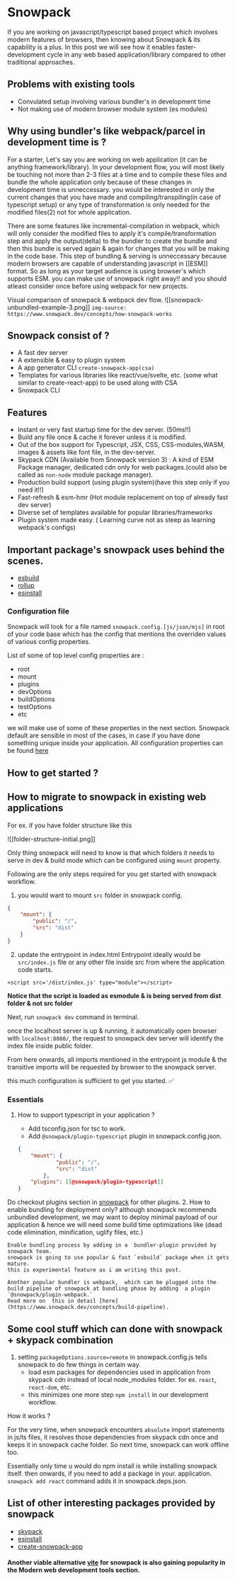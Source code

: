 # Snowpack

If you are working on javascript/typescript based project which involves modern features of browsers, then knowing about Snowpack & its capability is a plus.
In this post we will see how it enables faster-development cycle in any web based application/library compared to other traditional approaches.

## Problems with existing tools 
- Convulated setup involving various bundler's in development time
- Not making use of modern browser module system (es modules)

## Why using bundler's like webpack/parcel in development time is ? 

For a starter, Let's say you are working on web application (it can be anything framework/library). In your development flow, you will most likely be touching not more than 2-3 files at a time and to compile these files and bundle the whole application only because of these changes in development time is unneccessary. you would be interested in only the current changes that you have made and compiling/transpiling(in case of typescript setup) or any type of transformation is only needed for the modified files(2) not for whole application.

There are some features like incremental-compilation in webpack, which will only consider the modified files to apply it's compile/transformation step and apply the output(delta) to the bundler to create the bundle and then this bundle is served again & again for changes that you will be making in the code base.
This step of bundling & serving is unneccessary because modern browsers are capable of understanding javascript in [[ESM]] format. 
So as long as your target audience is using browser's which supports ESM. you can make use of snowpack right away!! and you should atleast consider once before using webpack for new projects.

Visual comparison of snowpack & webpack dev flow.
![[snowpack-unbundled-example-3.png]]
 `img-source: https://www.snowpack.dev/concepts/how-snowpack-works`

## Snowpack consist of ? 
- A fast dev server
- A extensible & easy to plugin system 
- A app generator CLI `create-snowpack-app(csa)`
- Templates for various libraries like react/vue/svelte, etc. (some what similar to create-react-app) to be used along with CSA
- Snowpack CLI

## Features
- Instant or very fast startup time for the dev server. (50ms!!)
- Build any file once & cache it forever unless it is modified.
- Out of the box support for Typescript, JSX, CSS, CSS-modules,WASM, images & assets like font file, in the dev-server.
- Skypack CDN (Available from Snowpack version 3) : A kind of ESM Package manager, dedicated cdn  only for web packages.(could also be called as `non-node` module package manager).
- Production build support (using plugin system)(have this step only if you need it!!)
- Fast-refresh & esm-hmr (Hot module replacement on top of already fast dev server)
- Diverse set of templates available for popular libraries/frameworks
- Plugin system made easy. ( Learning curve not as steep as learning webpack's configs)


## Important package's snowpack uses behind the scenes.
- [esbuild](https://github.com/evanw/esbuild)
- [rollup](https://rollupjs.org/guide/en/)
- [esinstall](https://github.com/snowpackjs/snowpack/tree/main/esinstall)


### Configuration file
Snowpack will look for a file named `snowpack.config.[js/json/mjs]` in root of your code base which has the config that mentions the overriden values of various config properties. 

List of some of top level config properties are : 
- root
- mount
- plugins
- devOptions
- buildOptions
- testOptions
- etc

we will make use of some of these properties in the next section.
Snowpack default are sensible in  most of the cases, in case if you have done something unique inside your application. All configuration properties can be found [here](https://www.snowpack.dev/reference/configuration)
## How to get started ?


## How to migrate to snowpack in existing web applications

For ex. if you have folder structure like this

![[folder-structure-initial.png]]

Only thing snowpack will need to know is that which folders it needs to serve in dev & build mode which can be configured using `mount` property.

Following are the only steps required for you get started with snowpack workflow.
1. you would want to mount `src` folder in snowpack config.
```json
{
	"mount": {
		"public": "/",
		"src": "dist"
	}
}
```

2. update the entrypoint in index.html
Entrypoint ideally would  be `src/index.js` file or any other file inside src from where the application code starts.

`<script src='/dist/index.js' type="module"></script>`

**Notice that the script is loaded as esmodule & is being served from dist folder & not src folder**

Next, run `snowpack dev` command in terminal.

once the localhost server is up & running, it automatically open browser with `localhost:8080/`, the request to snowpack dev server will identify the index file inside public folder.

From here onwards, all imports mentioned in the entrypoint js module & the transitive imports will be requested by browser to the snowpack server.
 
this much configuration is sufficient to get you started. ✅ 

### Essentials
1. How to support typescript in your application ?
	- Add tsconfig.json for tsc to work.
	- Add `@snowpack/plugin-typescript` plugin in snowpack.config.json.
	
	```json
	{
		"mount": {
				"public": "/",
				"src": "dist"
			},
		"plugins": [[@snowpack/plugin-typescript]]
	}
    ```
	
Do checkout plugins section in [snowpack](https://snowpack.dev) for other plugins.
2. How to enable bundling for deployment only?
	although snowpack recommends unbundled development, we may want to deploy minimal payload of our application & hence we will need some build time optimizations like (dead code elimination, minification, uglify files,  etc.)
	
	Enable bundling process by adding in a  bundler-plugin provided by snowpack team.
	snowpack is going to use popular & fast `esbuild` package when it gets mature.  
	this is experimental feature as i am writing this post.
	
	Another popular bundler is webpack,  which can be plugged into the build pipeline of snowpack at bundling phase by adding  a plugin `@snowpack/plugin-webpack.`
	Read more on  this in detail [here](https://www.snowpack.dev/concepts/build-pipeline).

## Some cool stuff which can done with snowpack + skypack combination
1. setting `packageOptions.source=remote` in snowpack.config.js tells snowpack to do few things in certain way.
	- load esm packages for dependencies used in application from skypack cdn instead of local node_modules folder.
	  for ex. `react`, `react-dom`, etc.
	- this minimizes one more step `npm install` in our development workflow.
	
How it works ?

For the very time, when snowpack encounters `absolute` import statements in js/ts files, it resolves those dependencies from skypack cdn once and keeps it in snowpack cache folder.
So next time, snowpack can work offline too.

Essentially only time u would do  npm install is while installing snowpack itself.
then onwards, if you need to add a package in your. application.
`snowpack add react` command adds it in snowpack.deps.json.






## List of other interesting packages provided by snowpack

- [skypack](https://github.com/snowpackjs/snowpack/tree/main/skypack)
- [esinstall](https://github.com/snowpackjs/snowpack/tree/main/esinstall)
- [create-snowpack-app](https://github.com/snowpackjs/snowpack/tree/main/create-snowpack-app)


####  Another viable alternative [vite](https://vite.js) for snowpack is also gaining popularity in the Modern web development tools section.

